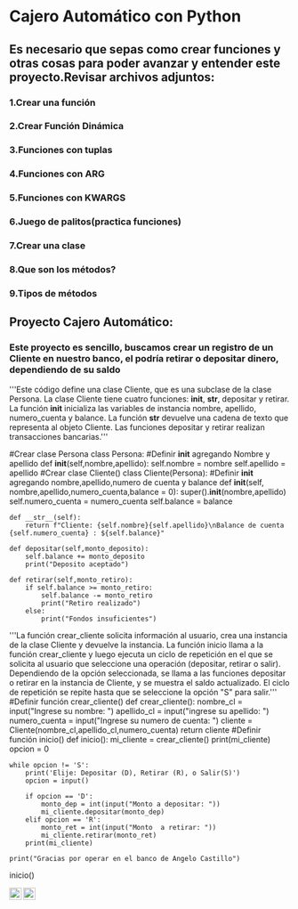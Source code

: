 # Cajero Automático con Python

## Es necesario que sepas como crear funciones y otras cosas para poder avanzar y entender este proyecto.Revisar archivos adjuntos:

### 1.Crear una función

### 2.Crear Función Dinámica

### 3.Funciones con tuplas

### 4.Funciones con ARG

### 5.Funciones con KWARGS

### 6.Juego de palitos(practica funciones)

### 7.Crear una clase

### 8.Que son los métodos?

### 9.Tipos de métodos


## Proyecto Cajero Automático:

### Este proyecto es sencillo, buscamos crear un registro de un Cliente en nuestro banco, el podría retirar o depositar dinero, dependiendo de su saldo

'''Este código define una clase Cliente, que es una subclase de la clase Persona. 
La clase Cliente tiene cuatro funciones: __init__, __str__, depositar y retirar. 
La función __init__ inicializa las variables de instancia nombre, apellido,
 numero_cuenta y balance. La función __str__ devuelve una cadena de texto 
 que representa al objeto Cliente. Las funciones depositar y retirar 
 realizan transacciones bancarias.'''

#Crear clase Persona
class Persona:
    #Definir __init__ agregando Nombre y apellido
    def __init__(self,nombre,apellido):
        self.nombre = nombre
        self.apellido = apellido
#Crear clase Cliente()
class Cliente(Persona):
    #Definir __init__ agregando nombre,apellido,numero de cuenta y balance
    def __init__(self, nombre,apellido,numero_cuenta,balance = 0):
        super().__init__(nombre,apellido)
        self.numero_cuenta = numero_cuenta
        self.balance = balance

    def __str__(self):
        return f"Cliente: {self.nombre}{self.apellido}\nBalance de cuenta {self.numero_cuenta} : ${self.balance}"

    def depositar(self,monto_deposito):
        self.balance += monto_deposito
        print("Deposito aceptado")

    def retirar(self,monto_retiro):
        if self.balance >= monto_retiro:
            self.balance -= monto_retiro
            print("Retiro realizado")
        else:
            print("Fondos insuficientes")


'''La función crear_cliente solicita información al usuario, crea una instancia de la clase Cliente y devuelve la instancia. 
La función inicio llama a la función crear_cliente y luego ejecuta un ciclo de repetición en el que se solicita al usuario 
que seleccione una operación (depositar, retirar o salir). Dependiendo de la opción seleccionada, se llama a las funciones
 depositar o retirar en la instancia de Cliente, y se muestra el saldo actualizado. El ciclo de repetición se repite hasta 
 que se seleccione la opción "S" para salir.'''
#Definir función crear_cliente()
def crear_cliente():
    nombre_cl = input("Ingrese su nombre: ")
    apellido_cl = input("ingrese su apellido: ")
    numero_cuenta = input("Ingrese su numero de cuenta: ")
    cliente = Cliente(nombre_cl,apellido_cl,numero_cuenta)
    return cliente
#Definir función inicio()
def inicio():
    mi_cliente = crear_cliente()
    print(mi_cliente)
    opcion = 0

    while opcion != 'S':
        print('Elije: Depositar (D), Retirar (R), o Salir(S)')
        opcion = input()

        if opcion == 'D':
            monto_dep = int(input("Monto a depositar: "))
            mi_cliente.depositar(monto_dep)
        elif opcion == 'R':
            monto_ret = int(input("Monto  a retirar: "))
            mi_cliente.retirar(monto_ret)
        print(mi_cliente)

    print("Gracias por operar en el banco de Angelo Castillo")

inicio()

<a href="https://www.instagram.com/angelocastilloperz/">
  <img align="left" alt="Abhishek's Instagram" width="22px" src="https://raw.githubusercontent.com/hussainweb/hussainweb/main/icons/instagram.png" />
</a>
<a href="https://twitter.com/AngeloCasell">
  <img align="left" alt="Abhishek Naidu | Twitter" width="22px" src="https://raw.githubusercontent.com/peterthehan/peterthehan/master/assets/twitter.svg" />
</a>
<a href="https://www.linkedin.com/in/castilloperz/">





